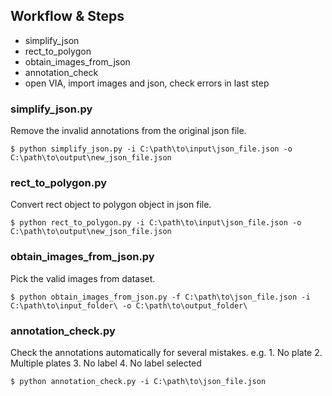 ## Workflow & Steps

* simplify_json 
* rect_to_polygon
* obtain_images_from_json
* annotation_check
* open VIA, import images and json, check errors in last step

### simplify_json.py

Remove the invalid annotations from the original json file.

```
$ python simplify_json.py -i C:\path\to\input\json_file.json -o C:\path\to\output\new_json_file.json
```

### rect_to_polygon.py

Convert rect object to polygon object in json file.

```
$ python rect_to_polygon.py -i C:\path\to\input\json_file.json -o C:\path\to\output\new_json_file.json
```

### obtain_images_from_json.py

Pick the valid images from dataset.

```
$ python obtain_images_from_json.py -f C:\path\to\json_file.json -i C:\path\to\input_folder\ -o C:\path\to\output_folder\
```

### annotation_check.py

Check the annotations automatically for several mistakes. e.g. 1. No plate 2. Multiple plates 3. No label 4. No label selected

```
$ python annotation_check.py -i C:\path\to\json_file.json
```



